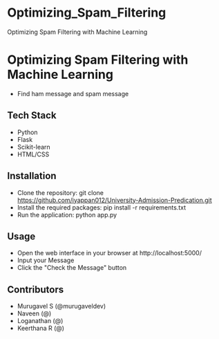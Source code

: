 # Optimizing_Spam_Filtering
Optimizing Spam Filtering with Machine Learning

# Optimizing Spam Filtering with  Machine Learning
- Find ham message and spam message

## Tech Stack
- Python
- Flask
- Scikit-learn
- HTML/CSS

## Installation
- Clone the repository: git clone https://github.com/iyappan012/University-Admission-Predication.git
- Install the required packages: pip install -r requirements.txt
- Run the application: python app.py

## Usage
- Open the web interface in your browser at http://localhost:5000/
- Input your Message
- Click the "Check the Message" button 

## Contributors
- Murugavel S (@murugaveldev)
- Naveen  (@)
- Loganathan  (@)
- Keerthana R (@)
